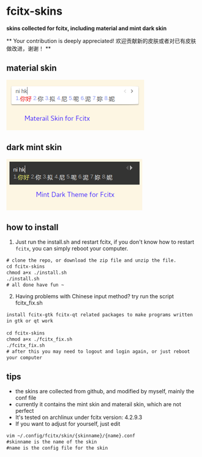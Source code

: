 # fcitx-skins
**skins collected for fcitx, including material and mint dark skin**

** Your contribution is deeply appreciated!  欢迎贡献新的皮肤或者对已有皮肤做改进，谢谢！ **

##  material skin
![materail](imgs/material.png)

## dark mint skin
![mint_dark](imgs/mint_dark.png)


## how to install
1. Just run the install.sh and restart fcitx, if you don't know how to restart `fcitx`, you can simply reboot your computer.
```
# clone the repo, or download the zip file and unzip the file.
cd fcitx-skins
chmod a+x ./install.sh
./install.sh
# all done have fun ~
```
2. Having problems with Chinese input method?
try run the script fcitx_fix.sh
```
install fcitx-gtk fcitx-qt related packages to make programs written in gtk or qt work

cd fcitx-skins
chmod a+x ./fcitx_fix.sh
./fcitx_fix.sh
# after this you may need to logout and login again, or just reboot your computer
```

## tips
* the skins are collected from github, and modified by myself, mainly the conf file
* currently it contains the mint skin and materail skin, which are not perfect
* It's tested on archlinux under fcitx version: 4.2.9.3
* If you want to adjust for yourself, just edit
```
vim ~/.config/fcitx/skin/{skinname}/{name}.conf
#skinname is the name of the skin
#name is the config file for the skin

```
